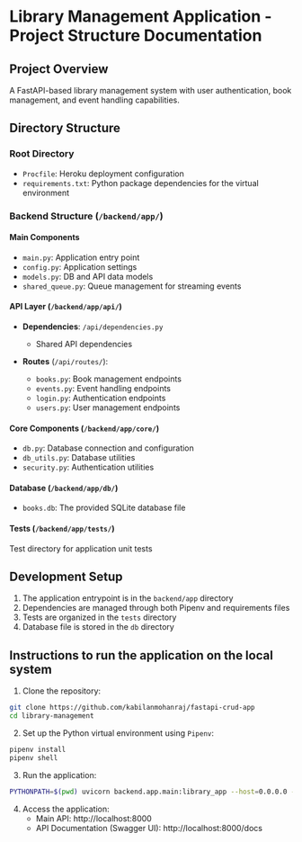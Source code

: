 # Library Management Application - Project Structure Documentation

## Project Overview
A FastAPI-based library management system with user authentication, book management, and event handling capabilities.

## Directory Structure

### Root Directory
- `Procfile`: Heroku deployment configuration
- `requirements.txt`: Python package dependencies for the virtual environment

### Backend Structure (`/backend/app/`)

#### Main Components
- `main.py`: Application entry point
- `config.py`: Application settings
- `models.py`: DB and API data models
- `shared_queue.py`: Queue management for streaming events

#### API Layer (`/backend/app/api/`)
- **Dependencies**: `/api/dependencies.py`
  - Shared API dependencies

- **Routes** (`/api/routes/`):
  - `books.py`: Book management endpoints
  - `events.py`: Event handling endpoints
  - `login.py`: Authentication endpoints
  - `users.py`: User management endpoints

#### Core Components (`/backend/app/core/`)
- `db.py`: Database connection and configuration
- `db_utils.py`: Database utilities
- `security.py`: Authentication utilities

#### Database (`/backend/app/db/`)
- `books.db`: The provided SQLite database file

#### Tests (`/backend/app/tests/`)
Test directory for application unit tests

## Development Setup

1. The application entrypoint is in the `backend/app` directory
2. Dependencies are managed through both Pipenv and requirements files
3. Tests are organized in the `tests` directory
4. Database file is stored in the `db` directory

## Instructions to run the application on the local system

1. Clone the repository:
```bash
git clone https://github.com/kabilanmohanraj/fastapi-crud-app
cd library-management
```

2. Set up the Python virtual environment using `Pipenv`:
```bash
pipenv install
pipenv shell
```

3. Run the application:
```bash
PYTHONPATH=$(pwd) uvicorn backend.app.main:library_app --host=0.0.0.0 --port=8000 --reload
```

4. Access the application:
   - Main API: http://localhost:8000
   - API Documentation (Swagger UI): http://localhost:8000/docs